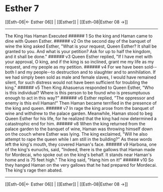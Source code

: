 # Esther 7

[[Esth-06|← Esther 06]] | [[Esther]] | [[Esth-08|Esther 08 →]]
***

The King Has Haman Executed ###### 1 So the king and Haman came to dine with Queen Esther. ###### v2 On the second day of the banquet of wine the king asked Esther, "What is your request, Queen Esther? It shall be granted to you. And what is your petition? Ask for up to half the kingdom, and it shall be done." ###### v3 Queen Esther replied, "If I have met with your approval, O king, and if the king is so inclined, grant me my life as my request, and my people as my petition. ###### v4 For we have been sold--both I and my people--to destruction and to slaughter and to annihilation. If we had simply been sold as male and female slaves, I would have remained silent, for such distress would not have been sufficient for troubling the king." ###### v5 Then King Ahasuerus responded to Queen Esther, "Who is this individual? Where is this person to be found who is presumptuous enough to act in this way?" ###### v6 Esther replied, "The oppressor and enemy is this evil Haman!" Then Haman became terrified in the presence of the king and queen. ###### v7 In rage the king arose from the banquet of wine and withdrew to the palace garden. Meanwhile, Haman stood to beg Queen Esther for his life, for he realized that the king had now determined a catastrophic end for him. ###### v8 When the king returned from the palace garden to the banquet of wine, Haman was throwing himself down on the couch where Esther was lying. The king exclaimed, "Will he also attempt to rape the queen while I am still in the building?" As these words left the king's mouth, they covered Haman's face. ###### v9 Harbona, one of the king's eunuchs, said, "Indeed, there is the gallows that Haman made for Mordecai, who spoke out on the king's behalf. It stands near Haman's home and is 75 feet high." The king said, "Hang him on it!" ###### v10 So they hanged Haman on the very gallows that he had prepared for Mordecai. The king's rage then abated.

***
[[Esth-06|← Esther 06]] | [[Esther]] | [[Esth-08|Esther 08 →]]
